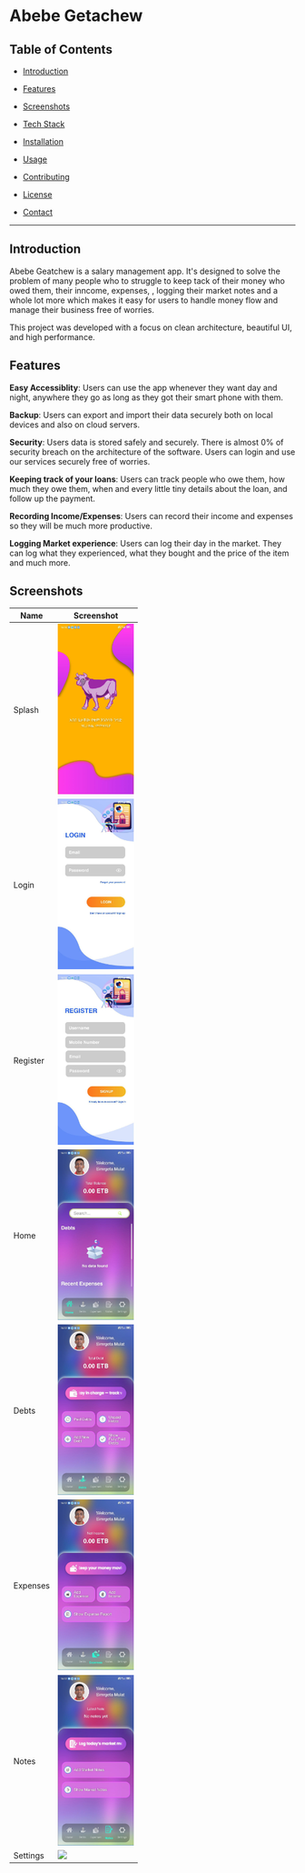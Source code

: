 # Abebe Getachew


## Table of Contents

-  [Introduction](#introduction)

-  [Features](#features)

-  [Screenshots](#screenshots)

-  [Tech Stack](#tech-stack)

-  [Installation](#installation)

-  [Usage](#usage)

-  [Contributing](#contributing)

-  [License](#license)

-  [Contact](#contact)

***

## Introduction
Abebe Geatchew is a salary management app. It's designed to solve the problem of many people who to struggle to keep tack of their money who owed them, their inncome, expenses,  , logging their market notes and a whole lot more which makes it easy for users to handle money flow and manage their business free of worries.

This project was developed with a focus on clean architecture, beautiful UI, and high performance.

## Features
**Easy Accessiblity**: Users can use the app whenever they want day and night, anywhere they go as long as they got their smart phone with them.

**Backup**: Users can export and import their data securely both on local devices and also on cloud servers.

**Security**: Users data is stored safely and securely. There is almost 0% of security breach on the architecture of the software. Users can login and use our services securely free of worries.

**Keeping track of your loans**: Users can track people who owe them, how much they owe them, when and every little tiny details about the loan, and follow up the payment.

**Recording Income/Expenses**: Users can record their income and expenses so they will be much more productive.

**Logging Market experience**: Users can log their day in the market. They can log what they experienced, what they bought and the price of the item and much more.

## Screenshots

| Name | Screenshot |
|---|---|
| Splash | <img src="screenshots/Splash.jpg" height="300" /> |
| Login | <img src="screenshots/Login.jpg" height="300" /> |
| Register | <img src="screenshots/Register.jpg" height="300" /> |
| Home | <img src="screenshots/Home.jpg" height="300" /> |
| Debts | <img src="screenshots/Debts.jpg" height="300" /> |
| Expenses | <img src="screenshots/Expenses.jpg" height="300" /> |
| Notes | <img src="screenshots/Notes.jpg" height="300" /> |
| Settings | <img src="screenshots/Setting.jpg" height="300" /> |
